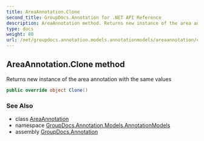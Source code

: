 ```yaml
---
title: AreaAnnotation.Clone
second_title: GroupDocs.Annotation for .NET API Reference
description: AreaAnnotation method. Returns new instance of the area annotation with the same values
type: docs
weight: 80
url: /net/groupdocs.annotation.models.annotationmodels/areaannotation/clone/
---
```

## AreaAnnotation.Clone method

Returns new instance of the area annotation with the same values

```csharp
public override object Clone()
```

### See Also

* class [AreaAnnotation](../)
* namespace [GroupDocs.Annotation.Models.AnnotationModels](../../areaannotation/)
* assembly [GroupDocs.Annotation](../../../)


